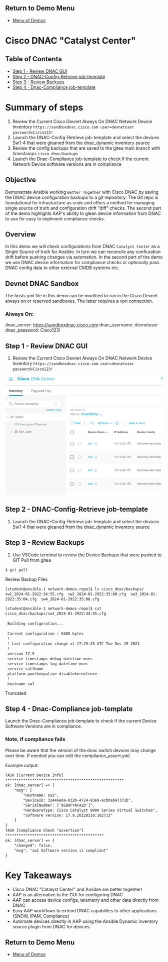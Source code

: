 ## Return to Demo Menu
 - [Menu of Demos](../README.md)

# Cisco DNAC "Catalyst Center"

## Table of Contents
- [Step 1 - Review DNAC GUI](#step-1-review-dnac-gui)
- [Step 2 - DNAC-Config-Retrieve job-template](#step-2-using-the-terminal)
- [Step 3 - Review Backups](#step-3-review-backups)
- [Step 4 - Dnac-Compliance job-template ](#step-4-dnac-compliance-job-template)

# Summary of steps
1. Review the Current Cisco Devnet Always On DNAC Network Device Inventory 
`https://sandboxdnac.cisco.com user=devnetuser password=Cisco123!`
2. Launch the DNAC-Config-Retrieve job-template and select the devices Sw1-4 that were gleaned from the dnac_dynamic inventory source
3. Review the config backups that are saved to the gitea main branch with timestamps
`cisco_dnac/backups`
4. Launch the Dnac-Compliance job-template to check if the current Network Device software versions are in compliance

## Objective
Demonstrate Ansible working `Better Together` with Cisco DNAC by saving the DNAC device configuration backups to a git repository. The Git repo is foundational for infrastucture as code and offers a method for managing single source of truth and configuration drift "diff" checks. The second part of the demo highlights AAP's ability to glean device information from DNAC to use for easy to impliment compliance checks.
## Overview
In this demo we will check configurations from DNAC `Catalyst Center` as a Single Source of truth for Ansible. In turn we can reconcile any confiuration drift before pushing changes via automation. In the second part of the demo we use DNAC device information for compliance checks or optionally pass DNAC config data to other external CMDB systems etc.

## Devnet DNAC Sandbox
The hosts.yml file in this demo can be modified to run in the Cisco Devnet always on or reserved sandboxes. The latter requires a vpn connection.

### Always On:
dnac_server: https://sandboxdnac.cisco.com
dnac_username: devnetuser
dnac_password: Cisco123!

## Step 1 - Review DNAC GUI
1. Review the Current Cisco Devnet Always On DNAC Network Device Inventory 
`https://sandboxdnac.cisco.com user=devnetuser password=Cisco123!`

![DNAC](../images/dnac.png)

## Step 2 - DNAC-Config-Retrieve job-template
1. Launch the DNAC-Config-Retrieve job-template and select the devices Sw1-4 that were gleaned from the dnac_dynamic inventory source

## Step 3 - Review Backups
1. Use VSCode terminal to review the Device Backups that were pushed to GIT
Pull from gitea
~~~
$ git pull
~~~
Review Backup Files
~~~
[student@ansible-1 network-demos-repo]$ ls cisco_dnac/backups/
sw1_2024-01-2922:34:55.cfg  sw2_2024-01-2922:35:00.cfg  sw3_2024-01-2922:35:04.cfg  sw4_2024-01-2922:35:08.cfg
~~~
~~~
[student@ansible-1 network-demos-repo]$ cat cisco_dnac/backups/sw1_2024-01-2922:34:55.cfg
 
 Building configuration...
 
 Current configuration : 8408 bytes
 !
 ! Last configuration change at 17:25:15 UTC Tue Dec 19 2023
 !
 version 17.9
 service timestamps debug datetime msec
 service timestamps log datetime msec
 service callhome
 platform puntkeepalive disablekernelcore
 !
 hostname sw1
~~~
Truncated

## Step 4 - Dnac-Compliance job-template 
Launch the Dnac-Compliance job-template to check if the current Device Software Versions are in compliance.

### Note, if compliance fails
Please be aware that the version of the dnac switch devices may change over time. If needed you can edit the compliance_assert.yml.

Example output:
~~~
TASK [Current Device Info] *****************************************************
ok: [dnac_server] => {
    "msg": [
        "Hostname: sw1",
        "DeviceID: 32446e0a-032b-4724-93e9-acbbab47371b",
        "SerialNumber: ['9SB9FYAFA2O']",
        "HardwareType: Cisco Catalyst 9000 Series Virtual Switches",
        "Software version: 17.9.20220318:182713"
    ]
}
TASK [Compliance Check "assertion"] ********************************************
ok: [dnac_server] => {
    "changed": false,
    "msg": "sw1 Software version is compliant"
}
~~~

# Key Takeaways
* Cisco DNAC "Catalyst Center" and Ansible are better togehter!
* AAP is an alternative to the GUI for configuring DNAC
* AAP can access device configs, telemetry and other data directly from DNAC
* Easy AAP workflows to extend DNAC capabilites to other applications. (SNOW, IPAM, Compliance)
* Automate devices directly in AAP using the Ansible Dynamic inventory source plugin from DNAC for devices. 

## Return to Demo Menu
 - [Menu of Demos](../README.md)

